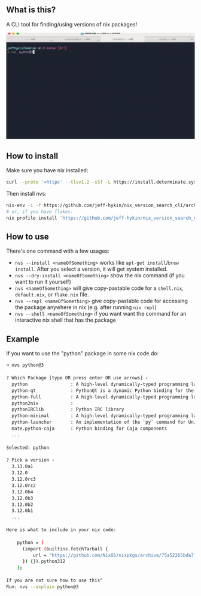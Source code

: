 
<!--                                                          -->
<!--                                                          -->
<!-- DO NOT EDIT ME; EDIT ./build_helper/readme_workaround.md -->
<!--                                                          -->
<!--                                                          -->

## What is this?

A CLI tool for finding/using versions of nix packages!

<img src="/docs/nvs_updated.gif" alt="cli command usage with dynamic responses">

## How to install

Make sure you have nix installed:

```sh
curl --proto '=https' --tlsv1.2 -sSf -L https://install.determinate.systems/nix | sh -s -- install
```

Then install nvs:

```sh
nix-env -i -f https://github.com/jeff-hykin/nix_version_search_cli/archive/fbb3419007e0cf5427e9287aa45d0e4ca26f7d68.tar.gz
# or, if you have flakes:
nix profile install 'https://github.com/jeff-hykin/nix_version_search_cli/archive/fbb3419007e0cf5427e9287aa45d0e4ca26f7d68.tar.gz#nvs'
```

## How to use

There's one command with a few usages:
- `nvs --install <nameOfSomething>` works like `apt-get install`/`brew install`. After you select a version, it will get system installed.
- `nvs --dry-install <nameOfSomething>` show the nix command (if you want to run it yourself)
- `nvs <nameOfSomething>` will give copy-pastable code for a `shell.nix`, `default.nix`, or `flake.nix` file.
- `nvs --repl <nameOfSomething>` give copy-pastable code for accessing the package anywhere in nix (e.g. after running `nix repl`)
- `nvs --shell <nameOfSomething>` if you want want the command for an interactive nix shell that has the package 

## Example

If you want to use the "python" package in some nix code do:

```sh
➜ nvs python@3

? Which Package [type OR press enter OR use arrows] › 
  python                : A high-level dynamically-typed programming language
  python-qt             : PythonQt is a dynamic Python binding for the Qt framework. It offers an easy way to embed the Python 
  python-full           : A high-level dynamically-typed programming language
  python2nix            : 
  pythonIRClib          : Python IRC library
  python-minimal        : A high-level dynamically-typed programming language
  python-launcher       : An implementation of the `py` command for Unix-based platforms
  mate.python-caja      : Python binding for Caja components
  ...
  
Selected: python

? Pick a version › 
  3.13.0a1
  3.12.0
  3.12.0rc3
  3.12.0rc2
  3.12.0b4
  3.12.0b3
  3.12.0b2
  3.12.0b1
  ...

Here is what to include in your nix code:

    python = (
      (import (builtins.fetchTarball {
          url = "https://github.com/NixOS/nixpkgs/archive/75a52265bda7fd25e06e3a67dee3f0354e73243c.tar.gz";
      }) {}).python312
    );

If you are not sure how to use this^
Run: nvs --explain python@3
```

